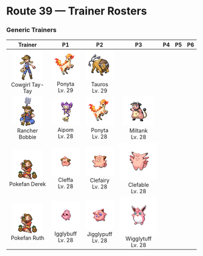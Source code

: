 # Route 39 — Trainer Rosters

### Generic Trainers

| Trainer | P1 | P2 | P3 | P4 | P5 | P6 |
|:-------:|:--:|:--:|:--:|:--:|:--:|:--:|
| ![Cowgirl Tay-Tay](../../assets/trainers/cowgirl.png "Cowgirl Tay-Tay")<br>Cowgirl Tay-Tay | ![Ponyta](../../assets/sprites/ponyta/front.gif "Ponyta")<br>Ponyta<br>Lv. 29 | ![Tauros](../../assets/sprites/tauros/front.gif "Tauros")<br>Tauros<br>Lv. 29 |
| ![Rancher Bobbie](../../assets/trainers/rancher.png "Rancher Bobbie")<br>Rancher Bobbie | ![Aipom](../../assets/sprites/aipom/front.gif "Aipom")<br>Aipom<br>Lv. 28 | ![Ponyta](../../assets/sprites/ponyta/front.gif "Ponyta")<br>Ponyta<br>Lv. 28 | ![Miltank](../../assets/sprites/miltank/front.gif "Miltank")<br>Miltank<br>Lv. 28 |
| ![Pokefan Derek](../../assets/trainers/pokefan.png "Pokefan Derek")<br>Pokefan Derek | ![Cleffa](../../assets/sprites/cleffa/front.gif "Cleffa")<br>Cleffa<br>Lv. 28 | ![Clefairy](../../assets/sprites/clefairy/front.gif "Clefairy")<br>Clefairy<br>Lv. 28 | ![Clefable](../../assets/sprites/clefable/front.gif "Clefable")<br>Clefable<br>Lv. 28 |
| ![Pokefan Ruth](../../assets/trainers/pokefan.png "Pokefan Ruth")<br>Pokefan Ruth | ![Igglybuff](../../assets/sprites/igglybuff/front.gif "Igglybuff")<br>Igglybuff<br>Lv. 28 | ![Jigglypuff](../../assets/sprites/jigglypuff/front.gif "Jigglypuff")<br>Jigglypuff<br>Lv. 28 | ![Wigglytuff](../../assets/sprites/wigglytuff/front.gif "Wigglytuff")<br>Wigglytuff<br>Lv. 28 |

